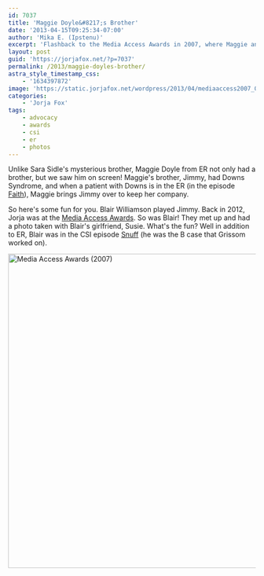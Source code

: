 ```yaml
---
id: 7037
title: 'Maggie Doyle&#8217;s Brother'
date: '2013-04-15T09:25:34-07:00'
author: 'Mika E. (Ipstenu)'
excerpt: 'Flashback to the Media Access Awards in 2007, where Maggie and Jimmy Doyle met up again!'
layout: post
guid: 'https://jorjafox.net/?p=7037'
permalink: /2013/maggie-doyles-brother/
astra_style_timestamp_css:
    - '1634397872'
image: 'https://static.jorjafox.net/wordpress/2013/04/mediaaccess2007_05.jpg'
categories:
    - 'Jorja Fox'
tags:
    - advocacy
    - awards
    - csi
    - er
    - photos
---
```


Unlike Sara Sidle's mysterious brother, Maggie Doyle from ER not only had a brother, but we saw him on screen! Maggie's brother, Jimmy, had Downs Syndrome, and when a patient with Downs is in the ER (in the episode <a href="https://jorjafox.net/wiki/Faith">Faith</a>), Maggie brings Jimmy over to keep her company.

So here's some fun for you. Blair Williamson played Jimmy. Back in 2012, Jorja was at the <a href="https://jorjafox.net/gallery/awards/pub/20070700-maa/">Media Access Awards</a>. So was Blair! They met up and had a photo taken with Blair's girlfriend, Susie. What's the fun? Well in addition to ER, Blair was in the CSI episode <a href="https://jorjafox.net/wiki/Snuff">Snuff</a> (he was the B case that Grissom worked on).

<a href="//static.jorjafox.net/wordpress/2013/04/mediaaccess2007_05.jpg"><img class="aligncenter size-full wp-image-7038" alt="Media Access Awards (2007)" src="//static.jorjafox.net/wordpress/2013/04/mediaaccess2007_05.jpg" width="960" height="640" /></a>